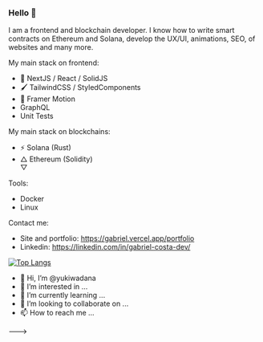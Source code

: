 ### Hello 👋

I am a frontend and blockchain developer. I know how to write smart contracts on Ethereum and Solana, develop the UX/UI, animations, SEO, of websites and many more.

My main stack on frontend:
- 🤯 NextJS / React / SolidJS
- 🖌️ TailwindCSS / StyledComponents
- 🎥 Framer Motion
- GraphQL
- Unit Tests

My main stack on blockchains:
- ⚡ Solana (Rust)
- △ Ethereum (Solidity) <br />
  ▽
  
Tools:
- Docker
- Linux
  
Contact me:
- Site and portfolio: https://gabriel.vercel.app/portfolio
- Linkedin: https://linkedin.com/in/gabriel-costa-dev/

[![Top Langs](https://github-readme-stats.vercel.app/api/top-langs/?username=yukiwadana&layout=compact&theme=synthwave)](https://github.com/anuraghazra/github-readme-stats)

<!---
yukiwadana/yukiwadana is a ✨ special ✨ repository because its `README.md` (this file) appears on your GitHub profile.
You can click the Preview link to take a look at your changes.
Here are some ideas to get you started:

- 🔭 I’m currently working on ...
- 🌱 I’m currently learning ...
- 👯 I’m looking to collaborate on ...
- 🤔 I’m looking for help with ...
- 💬 Ask me about ...
- 📫 How to reach me: ...
- 😄 Pronouns: ...
- ⚡ Fun fact: ...
-->

- 👋 Hi, I’m @yukiwadana
- 👀 I’m interested in ...
- 🌱 I’m currently learning ...
- 💞️ I’m looking to collaborate on ...
- 📫 How to reach me ...


--->
